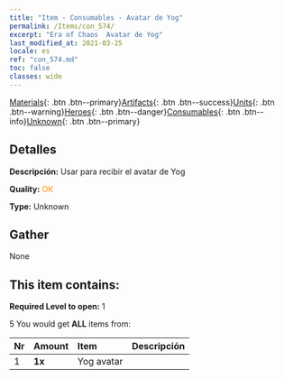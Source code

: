 ```yaml
---
title: "Item - Consumables - Avatar de Yog"
permalink: /Items/con_574/
excerpt: "Era of Chaos  Avatar de Yog"
last_modified_at: 2021-03-25
locale: es
ref: "con_574.md"
toc: false
classes: wide
---
```

 [Materials](/es/Items/){: .btn .btn--primary}[Artifacts](/es/Items/Artifacts/){: .btn .btn--success}[Units](/es/Items/Units/){: .btn .btn--warning}[Heroes](/es/Items/Heroes/){: .btn .btn--danger}[Consumables](/es/Items/Consumables/){: .btn .btn--info}[Unknown](/es/Items/Unknown/){: .btn .btn--primary}

## Detalles
 **Descripción:** Usar para recibir el avatar de Yog

 **Quality:** <span style="color: #FF8C00">OK</span>

 **Type:** Unknown

## Gather

  None

## This item contains:

 **Required Level to open:** 1

 5 You would get **ALL** items  from:

  | Nr | Amount |     Item    | Descripción |
  |:---|:-------|:------------|:-----------:|
  | 1 |  **1x** | Yog avatar |  | 
